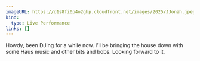 ```yaml
---
imageURL: https://d1s8fi0p4o2ghp.cloudfront.net/images/2025/JJonah.jpeg
kind:
  type: Live Performance
links: []
---
```

Howdy, been DJing for a while now.  I’ll be bringing the house down with some Haus music and other bits and bobs. Looking forward to it. 